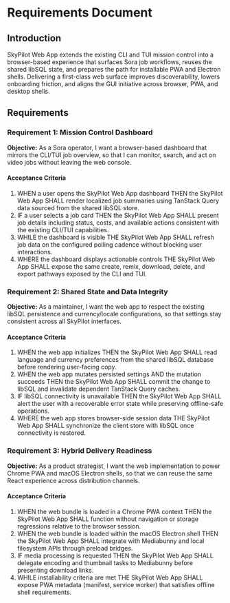# Requirements Document

## Introduction
SkyPilot Web App extends the existing CLI and TUI mission control into a browser-based experience that surfaces Sora job workflows, reuses the shared libSQL state, and prepares the path for installable PWA and Electron shells. Delivering a first-class web surface improves discoverability, lowers onboarding friction, and aligns the GUI initiative across browser, PWA, and desktop shells.

## Requirements

### Requirement 1: Mission Control Dashboard
**Objective:** As a Sora operator, I want a browser-based dashboard that mirrors the CLI/TUI job overview, so that I can monitor, search, and act on video jobs without leaving the web console.

#### Acceptance Criteria
1. WHEN a user opens the SkyPilot Web App dashboard THEN the SkyPilot Web App SHALL render localized job summaries using TanStack Query data sourced from the shared libSQL store.
2. IF a user selects a job card THEN the SkyPilot Web App SHALL present job details including status, costs, and available actions consistent with the existing CLI/TUI capabilities.
3. WHILE the dashboard is visible THE SkyPilot Web App SHALL refresh job data on the configured polling cadence without blocking user interactions.
4. WHERE the dashboard displays actionable controls THE SkyPilot Web App SHALL expose the same create, remix, download, delete, and export pathways exposed by the CLI and TUI.

### Requirement 2: Shared State and Data Integrity
**Objective:** As a maintainer, I want the web app to respect the existing libSQL persistence and currency/locale configurations, so that settings stay consistent across all SkyPilot interfaces.

#### Acceptance Criteria
1. WHEN the web app initializes THEN the SkyPilot Web App SHALL read language and currency preferences from the shared libSQL database before rendering user-facing copy.
2. WHEN the web app mutates persisted settings AND the mutation succeeds THEN the SkyPilot Web App SHALL commit the change to libSQL and invalidate dependent TanStack Query caches.
3. IF libSQL connectivity is unavailable THEN the SkyPilot Web App SHALL alert the user with a recoverable error state while preserving offline-safe operations.
4. WHERE the web app stores browser-side session data THE SkyPilot Web App SHALL synchronize the client store with libSQL once connectivity is restored.

### Requirement 3: Hybrid Delivery Readiness
**Objective:** As a product strategist, I want the web implementation to power Chrome PWA and macOS Electron shells, so that we can reuse the same React experience across distribution channels.

#### Acceptance Criteria
1. WHEN the web bundle is loaded in a Chrome PWA context THEN the SkyPilot Web App SHALL function without navigation or storage regressions relative to the browser session.
2. WHEN the web bundle is loaded within the macOS Electron shell THEN the SkyPilot Web App SHALL integrate with Mediabunny and local filesystem APIs through preload bridges.
3. IF media processing is requested THEN the SkyPilot Web App SHALL delegate encoding and thumbnail tasks to Mediabunny before presenting download links.
4. WHILE installability criteria are met THE SkyPilot Web App SHALL expose PWA metadata (manifest, service worker) that satisfies offline shell requirements.
